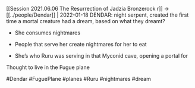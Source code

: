 ---
---

[[Session 2021.06.06 The Resurrection of Jadzia Bronzerock r]] -> [[../people/Dendar]] | 2022-01-18
DENDAR: night serpent, created the first time a mortal creature had a dream, based on what they dreamt?

-   She consumes nightmares
    
-   People that serve her create nightmares for her to eat
    
-   She’s who Ruru was serving in that Myconid cave, opening a portal for
    

Thought to live in the Fugue plane

#Dendar #FuguePlane #planes #Ruru #nightmares  #dream 